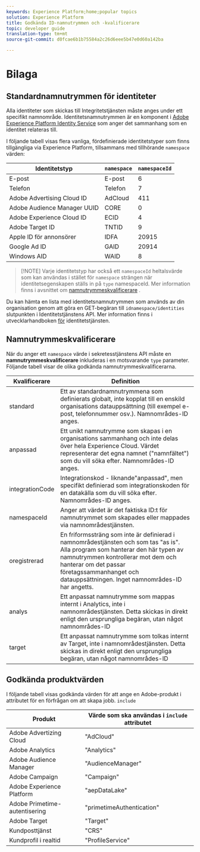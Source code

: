 ```yaml
---
keywords: Experience Platform;home;popular topics
solution: Experience Platform
title: Godkända ID-namnutrymmen och -kvalificerare
topic: developer guide
translation-type: tm+mt
source-git-commit: d0fcae6b1b75584a2c26d6eee5b47e0d60a142ba

---
```



# Bilaga

## Standardnamnutrymmen för identiteter

Alla identiteter som skickas till Integritetstjänsten måste anges under ett specifikt namnområde. Identitetsnamnutrymmen är en komponent i [Adobe Experience Platform Identity Service](https://www.adobe.io/apis/experienceplatform/home/profile-identity-segmentation/profile-identity-segmentation-services.html#!api-specification/markdown/narrative/technical_overview/identity_services_architectural_overview/identity_services_architectural_overview.md) som anger det sammanhang som en identitet relateras till.

I följande tabell visas flera vanliga, fördefinierade identitetstyper som finns tillgängliga via Experience Platform, tillsammans med tillhörande `namespace` värden:

| Identitetstyp | `namespace` | `namespaceId` |
| --- | --- | --- |
| E-post | E-post | 6 |
| Telefon | Telefon | 7 |
| Adobe Advertising Cloud ID | AdCloud | 411 |
| Adobe Audience Manager UUID | CORE | 0 |
| Adobe Experience Cloud ID | ECID | 4 |
| Adobe Target ID | TNTID | 9 |
| Apple ID för annonsörer | IDFA | 20915 |
| Google Ad ID | GAID | 20914 |
| Windows AID | WAID | 8 |

>[!NOTE] Varje identitetstyp har också ett `namespaceId` heltalsvärde som kan användas i stället för `namespace` strängen när identitetsegenskapen ställs in på `type` namespaceId. Mer information finns i avsnittet om [namnutrymmeskvalificerare](#namespace-qualifiers) .

Du kan hämta en lista med identitetsnamnutrymmen som används av din organisation genom att göra en GET-begäran till `idnamespace/identities` slutpunkten i Identitetstjänstens API. Mer information finns i utvecklarhandboken [för](https://www.adobe.io/apis/experienceplatform/home/profile-identity-segmentation/profile-identity-segmentation-services.html#!api-specification/markdown/narrative/technical_overview/identity_services_architectural_overview/identity_services_api.md) identitetstjänsten.

## Namnutrymmeskvalificerare

När du anger ett `namespace` värde i sekretesstjänstens API måste en **namnutrymmeskvalificerare** inkluderas i en motsvarande `type` parameter. Följande tabell visar de olika godkända namnutrymmeskvalificerarna.

| Kvalificerare | Definition |
| --------- | ---------- |
| standard | Ett av standardnamnutrymmena som definierats globalt, inte kopplat till en enskild organisations datauppsättning (till exempel e-post, telefonnummer osv.). Namnområdes-ID anges. |
| anpassad | Ett unikt namnutrymme som skapas i en organisations sammanhang och inte delas över hela Experience Cloud. Värdet representerar det egna namnet (&quot;namnfältet&quot;) som du vill söka efter. Namnområdes-ID anges. |
| integrationCode | Integrationskod - liknande&quot;anpassad&quot;, men specifikt definierad som integrationskoden för en datakälla som du vill söka efter. Namnområdes-ID anges. |
| namespaceId | Anger att värdet är det faktiska ID:t för namnutrymmet som skapades eller mappades via namnområdestjänsten. |
| oregistrerad | En friformssträng som inte är definierad i namnområdestjänsten och som tas &quot;as is&quot;. Alla program som hanterar den här typen av namnutrymmen kontrollerar mot dem och hanterar om det passar företagssammanhanget och datauppsättningen. Inget namnområdes-ID har angetts. |
| analys | Ett anpassat namnutrymme som mappas internt i Analytics, inte i namnområdestjänsten. Detta skickas in direkt enligt den ursprungliga begäran, utan något namnområdes-ID |
| target | Ett anpassat namnutrymme som tolkas internt av Target, inte i namnområdestjänsten. Detta skickas in direkt enligt den ursprungliga begäran, utan något namnområdes-ID |

## Godkända produktvärden

I följande tabell visas godkända värden för att ange en Adobe-produkt i attributet för en förfrågan om att skapa jobb. `include`

| Produkt | Värde som ska användas i `include` attributet |
--- | ---
| Adobe Advertizing Cloud | &quot;AdCloud&quot; |
| Adobe Analytics | &quot;Analytics&quot; |
| Adobe Audience Manager | &quot;AudienceManager&quot; |
| Adobe Campaign | &quot;Campaign&quot; |
| Adobe Experience Platform | &quot;aepDataLake&quot; |
| Adobe Primetime-autentisering | &quot;primetimeAuthentication&quot; |
| Adobe Target | &quot;Target&quot; |
| Kundposttjänst | &quot;CRS&quot; |
| Kundprofil i realtid | &quot;ProfileService&quot; |